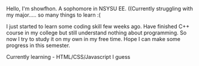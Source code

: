 Hello, I'm showfhon. A sophomore in NSYSU EE.
((Currently struggling with my major..... so many things to learn :(

I just started to learn some coding skill few weeks ago.
Have finished C++ course in my college but still understand nothing about programming.
So now I try to study it on my own in my free time.
Hope I can make some progress in this semester.

Currently learning - HTML/CSS/Javascript I guess

<!---
Showfhon/Showfhon is a ✨ special ✨ repository because its `README.md` (this file) appears on your GitHub profile.
You can click the Preview link to take a look at your changes.
--->
